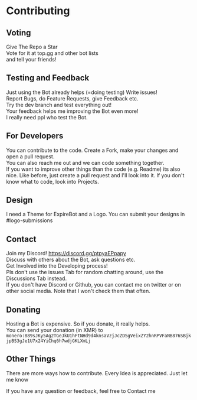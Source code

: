 # Contributing

## Voting
Give The Repo a Star<br>
Vote for it at top.gg and other bot lists<br>
and tell your friends!

## Testing and Feedback
Just using the Bot already helps (=doing testing)
Write issues!<br>
Report Bugs, do Feature Requests, give Feedback etc.<br>
Try the dev branch and test everything out!<br>
Your feedback helps me improving the Bot even more!<br>
I really need ppl who test the Bot.<br>


## For Developers
You can contribute to the code. Create a Fork, make your changes and open a pull request.<br>
You can also reach me out and we can code something together.<br>
If you want to improve other things than the code (e.g. Readme) its also nice. Like before, just create a pull request and I'll look into it.
If you don't know what to code, look into Projects.


## Design
I need a Theme for ExpireBot and a Logo. You can submit your designs in #logo-submissions


## Contact
Join my Discord! https://discord.gg/ptpyaEPpapy<br>
Discuss with others about the Bot, ask questions etc.<br>
Get Involved into the Developing process!<br>
Pls don't use the issues Tab for random chatting around, use the Discussions Tab instead.<br>
If you don't have Discord or Github, you can contact me on twitter or on other social media. Note that I won't check them that often.

## Donating
Hosting a Bot is expensive. So if you donate, it really helps.<br>
You can send your donation (in XMR) to
`monero:889sJKy5Ag2TGeJkU1hFtNHd9d4knsaVzjJcZDSgVeixZY2hnRPVFaNB876SBjkjpBS3gJe1U7x24YiChq6h7wdjGKLXmLj`


## Other Things
There are more ways how to contribute. Every Idea is appreciated. Just let me know



If you have any question or feedback, feel free to Contact me

